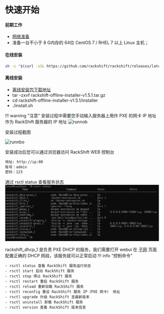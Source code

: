 # 快速开始

#### 前期工作

- [网络准备](network.md)
- 准备一台不小于 8 G内存的 64位 CentOS 7 / RHEL 7 以上 Linux 主机；

#### 在线安装

 ```sh
 sh -c "$(curl -sSL https://github.com/rackshift/rackshift/releases/latest/download/quick_start.sh)"
 ```

#### 离线安装

* [离线安装包下载地址](https://community.fit2cloud.com/#/download/rackshift/v1-5-1)
* tar -zxvf rackshift-offline-installer-v1.5.1.tar.gz
* cd rackshift-offline-installer-v1.5.1/installer
* ./install.sh

!!! warning "注意"
安装过程中需要您手动输入服务器上用作 PXE 的网卡 IP 地址作为 RackShift 服务器的 IP 地址
![runnob](https://f2c-south.oss-cn-shenzhen.aliyuncs.com/RackHD-dont-del/RackShift/config_network.jpg)

安装过程截图

![runnbo](https://f2c-south.oss-cn-shenzhen.aliyuncs.com/RackHD-dont-del/RackShift/setup.jpg)

安装成功后您可以通过浏览器访问 RackShift WEB 控制台

``` sh
地址: http://ip:80
账号：admin
密码：123   

```

通过 rsctl status 查看服务状态
![runnob](./static/wizard/rs_status.png)

rackshift_dhcp_1 是负责 PXE DHCP 的服务，我们需要打开 webui 在 [子网](config.md) 页面配置正确的 DHCP 网段，该服务就可以正常启动
!!! info "控制命令"

    - rsctl status 查看 RackShift 服务运行状态 
    - rsctl start 启动 RackShift 服务 
    - rsctl stop 停止 RackShift 服务 
    - rsctl restart 重启 RackShift 服务 
    - rsctl reload 重新加载 RackShift 服务 
    - rsctl reconfig 重设 RackShift 服务 IP（PXE 网卡） 地址 
    - rsctl upgrade 升级 RackShift 至最新版本 
    - rsctl uninstall 卸载 RackShift 服务 
    - rsctl version 查看 RackShift 版本信息